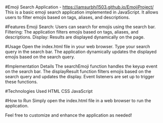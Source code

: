 #Emoji Search Application - https://iamsurbhi1503.github.io/EmojiProject/
This is a basic emoji search application implemented in JavaScript. It allows users to filter emojis based on tags, aliases, and descriptions.

#Features
Emoji Search: Users can search for emojis using the search bar.
Filtering: The application filters emojis based on tags, aliases, and descriptions.
Display: Results are displayed dynamically on the page.

#Usage
Open the index.html file in your web browser.
Type your search query in the search bar.
The application dynamically updates the displayed emojis based on the search query.

#Implementation Details
The searchEmoji function handles the keyup event on the search bar.
The displayResult function filters emojis based on the search query and updates the display.
Event listeners are set up to trigger these functions.

#Technologies Used
HTML
CSS
JavaScript

#How to Run
Simply open the index.html file in a web browser to run the application.

Feel free to customize and enhance the application as needed!


